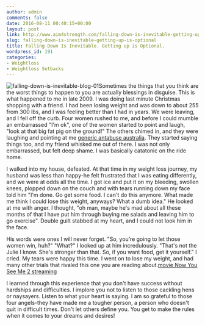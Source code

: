 ```yaml
---
author: admin
comments: false
date: 2016-08-11 00:40:15+00:00
layout: post
link: http://www.aim4strength.com/falling-down-is-inevitable-getting-up-is-optional/
slug: falling-down-is-inevitable-getting-up-is-optional
title: Falling Down Is Inevitable. Getting up is Optional.
wordpress_id: 191
categories:
- Weightloss
- Weightloss Setbacks
---
```


![falling-down-is-inevitable-blog-01](http://www.aim4strength.com.vhost.zerolag.com/wp-content/uploads/2016/08/falling-down-is-inevitable-blog-01-1024x683.jpg)Sometimes the things that you think are the worst things to happen to you are actually blessings in disguise. This is what happened to me in late 2009. I was doing last minute Christmas shopping with a friend. I had been losing weight and was down to about 255 from 300 lbs, and I was feeling better than I had in years. We were leaving, and I fell off the curb. Four women rushed to me, and before I could mumble an embarrassed "I'm ok", one of the women started to point and laugh, "look at that big fat pig on the ground!" The others chimed in, and they were laughing and pointing at me [generic antabuse australia](http://biturlz.com/YitfAGH). They started saying things too, and my friend whisked me out of there. I was not only embarrassed, but felt deep shame. I was basically catatonic on the ride home.




I walked into my house, defeated. At that time in my weight loss journey, my husband was less than happy-he felt frustrated that I was eating differently, and we were at odds all the time. I got ice and put it on my bleeding, swollen knees, plopped down on the couch and with tears running down my face told him "I'm done. Go get some food. I can't do this anymore. What made me think I could lose this weight, anyways? What a dumb idea." He looked at me with anger. I thought, "oh man, maybe he's mad about all these months of that I have put him through buying me salads and leaving him to go exercise". Double guilt stabbed at my heart, and I could not look him in the face.




His words were ones I will never forget. "So, you’re going to let those women win, huh?" "What?" I looked up at him incredulously. "That's not the Julie I know. She's stronger than that. So, if you want food, get it yourself." I cried. My tears were happy this time. I went on to lose my weight, and had many other trials that rivaled this one you are reading about.[movie Now You See Me 2 streaming](http://movieclose.com/movie/509782/now-you-see-me-2-2016.html)




I learned through this experience that you don't have success without hardships and difficulties. I implore you not to listen to those cackling hens or naysayers. Listen to what your heart is saying. I am so grateful to those four angels-they have made me a tougher person, a person who doesn't quit in difficult times. Don't let others define you. You get to make the rules when it comes to your dreams and desires!



